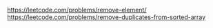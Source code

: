 https://leetcode.com/problems/remove-element/
https://leetcode.com/problems/remove-duplicates-from-sorted-array
